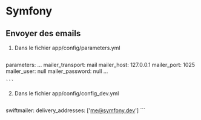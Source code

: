 # Symfony



## Envoyer des emails

1. Dans le fichier app/config/parameters.yml
    ```bash
parameters:
    ...
    mailer_transport: mail
    mailer_host: 127.0.0.1
    mailer_port: 1025
    mailer_user: null
    mailer_password: null
    ...

    ```
2. Dans le fichier app/config/config_dev.yml
    ```bash
swiftmailer:
    delivery_addresses: ['me@symfony.dev']
    ```


